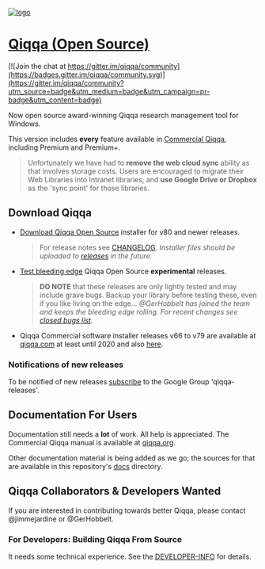 

 [![logo](../../blob/master/icons/Application/Qiqqa.png) ](http://qiqqa.org/)
 
# [Qiqqa (Open Source)](http://qiqqa.org/)

[![Join the chat at https://gitter.im/qiqqa/community](https://badges.gitter.im/qiqqa/community.svg)](https://gitter.im/qiqqa/community?utm_source=badge&utm_medium=badge&utm_campaign=pr-badge&utm_content=badge)

Now open source award-winning Qiqqa research management tool for Windows.

This version includes **every** feature available in [Commercial Qiqqa](qiqqa.com), including Premium and Premium+.

> Unfortunately we have had to **remove the web cloud sync** ability as that involves storage costs. Users are encouraged to migrate their Web Libraries into Intranet libraries, and **use Google Drive or Dropbox**
 as the 'sync point' for those libraries.


## Download Qiqqa

* [Download Qiqqa Open Source](https://github.com/jimmejardine/qiqqa-open-source/tree/master/Qiqqa.Build/Packages) installer for v80 and newer releases.
  > For release notes see [CHANGELOG](../../blob/master/CHANGELOG.md).
  > *Installer files should be uploaded to [releases](https://github.com/jimmejardine/qiqqa-open-source/releases) in the future.*

* [Test bleeding edge](https://github.com/GerHobbelt/qiqqa-open-source/releases) Qiqqa Open Source **experimental** releases.

  > **DO NOTE** that these releases are only lightly tested and may include grave bugs. Backup your library before testing these, even if you like living on the edge...
  > *@GerHobbelt has joined the team and keeps the bleeding edge rolling. For recent changes see  [closed bugs list](https://github.com/jimmejardine/qiqqa-open-source/issues?q=is%3Aissue+is%3Aclosed).*

* Qiqqa Commercial software installer releases v66 to v79 are available at [qiqqa.com](www.qiqqa.com/Download) at least until 2020 and also [here](https://github.com/jimmejardine/qiqqa-open-source/tree/master/Qiqqa-Software-Installer-Releases).

### Notifications of new releases

To be notified of new releases [subscribe](https://groups.google.com/d/forum/qiqqa-releases) to the Google Group 'qiqqa-releases'.


## Documentation For Users

Documentation still needs a **lot** of work. All help is appreciated. The Commercial Qiqqa manual is available at [qiqqa.org](http://qiqqa.org/The.Qiqqa.Manual.html).

Other documentation material is being added as we go; the sources for that are available in this repository's [docs](./docs) directory.


## Qiqqa Collaborators & Developers Wanted
 
If you are interested in contributing towards better Qiqqa, please contact @jimmejardine or @GerHobbelt.


### For Developers: Building Qiqqa From Source

It needs some technical experience. See the [DEVELOPER-INFO](DEVELOPER-INFO.md) for details.
